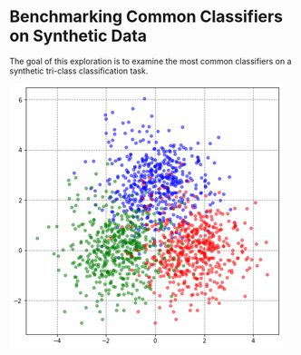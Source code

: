 # Benchmarking Common Classifiers on Synthetic Data

The goal of this exploration is to examine the most common classifiers on a synthetic tri-class classification task.


![Synthetic tri-class Set](https://github.com/sedihub/ml_explorations/blob/main/benchmarking_common_classifiers/.images/dataset.png?raw=true)
